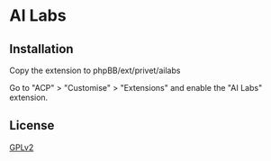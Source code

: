 # AI Labs

## Installation

Copy the extension to phpBB/ext/privet/ailabs

Go to "ACP" > "Customise" > "Extensions" and enable the "AI Labs" extension.

## License

[GPLv2](license.txt)
